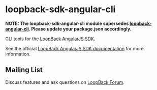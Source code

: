 # loopback-sdk-angular-cli

**NOTE: The loopback-sdk-angular-cli module supersedes [loopback-angular-cli](https://www.npmjs.org/loopback-angular-cli). Please update your package.json accordingly.**

CLI tools for the [LoopBack AngularJS SDK](https://github.com/strongloop/loopback-sdk-angular).

See the official [LoopBack AngularJS SDK documentation](https://loopback.io/doc/en/lb2/AngularJS-JavaScript-SDK.html)
for more information.

## Mailing List

Discuss features and ask questions on [LoopBack Forum](https://groups.google.com/forum/#!forum/loopbackjs).

